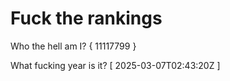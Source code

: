 # Fuck the rankings

Who the hell am I?
{ 11117799 }

What fucking year is it?
[ 2025-03-07T02:43:20Z ]
